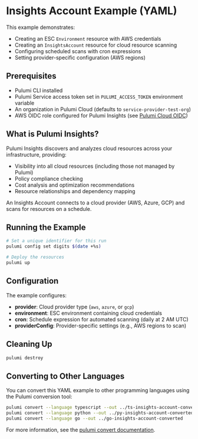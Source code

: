 # Insights Account Example (YAML)

This example demonstrates:
- Creating an ESC `Environment` resource with AWS credentials
- Creating an `InsightsAccount` resource for cloud resource scanning
- Configuring scheduled scans with cron expressions
- Setting provider-specific configuration (AWS regions)

## Prerequisites

- Pulumi CLI installed
- Pulumi Service access token set in `PULUMI_ACCESS_TOKEN` environment variable
- An organization in Pulumi Cloud (defaults to `service-provider-test-org`)
- AWS OIDC role configured for Pulumi Insights (see [Pulumi Cloud OIDC](https://www.pulumi.com/docs/pulumi-cloud/oidc/))

## What is Pulumi Insights?

Pulumi Insights discovers and analyzes cloud resources across your infrastructure, providing:
- Visibility into all cloud resources (including those not managed by Pulumi)
- Policy compliance checking
- Cost analysis and optimization recommendations
- Resource relationships and dependency mapping

An Insights Account connects to a cloud provider (AWS, Azure, GCP) and scans for resources on a schedule.

## Running the Example

```bash
# Set a unique identifier for this run
pulumi config set digits $(date +%s)

# Deploy the resources
pulumi up
```

## Configuration

The example configures:
- **provider**: Cloud provider type (`aws`, `azure`, or `gcp`)
- **environment**: ESC environment containing cloud credentials
- **cron**: Schedule expression for automated scanning (daily at 2 AM UTC)
- **providerConfig**: Provider-specific settings (e.g., AWS regions to scan)

## Cleaning Up

```bash
pulumi destroy
```

## Converting to Other Languages

You can convert this YAML example to other programming languages using the Pulumi conversion tool:

```bash
pulumi convert --language typescript --out ../ts-insights-account-converted
pulumi convert --language python --out ../py-insights-account-converted
pulumi convert --language go --out ../go-insights-account-converted
```

For more information, see the [pulumi convert documentation](https://www.pulumi.com/docs/iac/cli/commands/pulumi_convert/).
